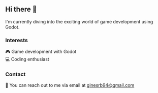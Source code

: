 ## Hi there 👋

I'm currently diving into the exciting world of game development using Godot.

### Interests
<!-- 📚 Preparing for government examinations -->
🎮 Game development with Godot  
💻 Coding enthusiast  

### Contact
📧 You can reach out to me via email at ginesrb94@gmail.com

